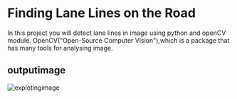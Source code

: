 # Finding Lane Lines on the Road

In this project you will detect lane lines in image using python and openCV module. OpenCV("Open-Source Computer Vision"),which is
a package that has many tools for analysing image.

## outputimage

![explotingimage](/images_output/Extrapolation_solidWhiteCurve.jpg)
